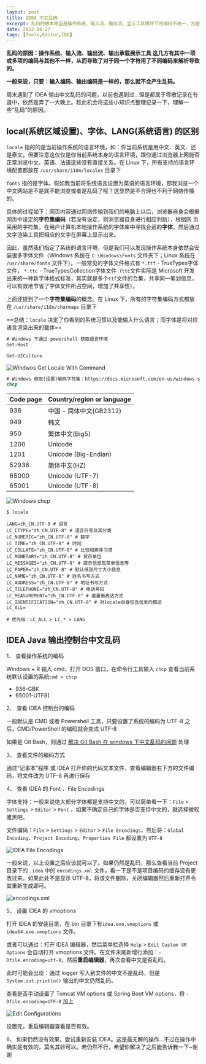 ```yaml
---
layout: post
title: IDEA 中文乱码
excerpt: 乱码的根本原因是操作系统、输入流、输出流、显示工具等环节的编码不统一，为避免乱码，核心是确保各环节编码一致，尤其是输入和输出编码。详细的说了 `IDEA` 输出中文乱码的原因以及解决办法
date: 2022-06-27
tags: [Tools,Editor,IDE]
---
```


**乱码的原因：操作系统、输入流、输出流、输出承载展示工具 这几方有其中一项或多项的编码与其他不一样，从而导致了对于同一个字符用了不同编码来解析导致的。**

**一般来说，只要：输入编码、输出编码是一样的，那么就不会产生乱码。**

周末遇到了 IDEA 输出中文乱码的问题，以前也遇到过...但是都属于零散记录在有道中，依然是弄了一大晚上。趁此机会将这些小知识点整理记录一下，理解一些“乱码”的原因。

## local(系统区域设置)、字体、LANG(系统语言) 的区别

`locale` 指的的是当前操作系统的语言环境，如：你当前系统是用中文、英文、还是泰文，但要注意这仅仅是你当前系统本身的语言环境，跟你通过浏览器上网能否正常浏览中文、英语、法语这些没有直接关系。在 Linux 下，所有支持的语言环境配置都放在 `/usr/share/i18n/locales` 目录下

`fonts` 指的是字体。假如我当前将系统语言设置为英语的语言环境，那我浏览一个中文网站是不是就不能浏览或者是乱码了呢？这显然是不合理也不利于网络传播的。

具体的过程如下：网页内容通过网络传输到我们的电脑上以后，浏览器自身会根据网页中设定的**字符集编码**（若没有设定，则浏览器自身进行相应判断），根据网 页采用的字符集，在用户计算机本地操作系统的字体库中寻找合适的**字体**，然后通过文字渲染工具把相应的文字在屏幕上显示出来。

因此，虽然我们指定了系统的语言环境，但是我们可以发现操作系统本身依然会安装很多字体文件（Windows 系统在 `C:\Windows\Fonts` 文件夹下；Linux 系统在 `/usr/share/fonts` 文件下）。一般常见的字体文件格式有 `*.ttf` - TrueTypes字体文件， `*.ttc` - TrueTypesCollection字体文件（`ttc`文件实际是 Microsoft 开发出来的一种新字体格式标准，其实就是多个`ttf`文件的合集，共享同一笔划信息，可以有效地节省了字体文件所占空间，增加了共享性）。

上面还提到了一个**字符集编码**的概念。在 Linux 下，所有的字符集编码方式都放在 `/usr/share/i18n/charmaps` 目录下

==总结：`locale` 决定了你看到的系统习惯以及能输入什么语言；而字体是将对应语言渲染出来的载体==

```cmd
# Windows 下通过 powershell 获取语言环境
Get-Host

Get-UICulture
```

![Windwos Get Locale With Command](https://cdn.jsdelivr.net/gh/MinsonLee/minsonlee.github.io/images/pig/windows-get-locale-with-commond.png)

```cmd
# Windows 获取(设置)编码字符集：https://docs.microsoft.com/en-us/windows-server/administration/windows-commands/chcp
chcp
```

Code page | Country/region or language
-----|----------
936 | 中国 - 简体中文(GB2312)
949 | 韩文
950 | 繁体中文(Big5)
1200 | Unicode
1201 | Unicode (Big-Endian)
52936 | 简体中文(HZ)
65000 | Unicode (UTF-7)
65001 | Unicode (UTF-8)

![Windows chcp](https://cdn.jsdelivr.net/gh/MinsonLee/minsonlee.github.io/images/pig/windows-chcp.png)

```shell
$ locale

LANG=zh_CN.UTF-8 # 语言
LC_CTYPE="zh_CN.UTF-8" # 语言符号及其分类
LC_NUMERIC="zh_CN.UTF-8" # 数字
LC_TIME="zh_CN.UTF-8" # 时间
LC_COLLATE="zh_CN.UTF-8" # 比较和排序习惯
LC_MONETARY="zh_CN.UTF-8" # 货币单位
LC_MESSAGES="zh_CN.UTF-8" # 提示信息及菜单信息等
LC_PAPER="zh_CN.UTF-8" # 默认纸张尺寸大小信息
LC_NAME="zh_CN.UTF-8" # 姓名书写方式
LC_ADDRESS="zh_CN.UTF-8" # 地址书写方式
LC_TELEPHONE="zh_CN.UTF-8" # 电话号码
LC_MEASUREMENT="zh_CN.UTF-8" # 度量衡表达方式
LC_IDENTIFICATION="zh_CN.UTF-8" # 对locale自身包含信息的概述
LC_ALL=

# 优先级：LC_ALL > LC_* > LANG
```

## IDEA Java 输出控制台中文乱码

1、 查看操作系统的编码

Windows + R 输入 cmd，打开 DOS 窗口，在命令行工具输入 `chcp` 查看当前系统默认设置的系统`cmd > chcp`

- 936-GBK
- 65001-UTF8]

2、 查看 IDEA 控制台的编码

一般默认是 CMD 或者 Powershell 工具，只要设置了系统的编码为 UTF-8 之后，CMD/PowerShell 的编码就会变成 UTF-8

如果是 Git Bash，则通过 [解决 Git Bash 在 windows 下中文乱码的问题](https://minsonlee.github.io/2020/11/how-to-set-utf8-with-git-bash) 处理

3、 查看文件的编码方式

通过“记事本”程序 或 IDEA 打开你的代码文本文件，查看编辑器右下方的文件编码，将文件改为 UTF-8 再进行保存

4、 查看 IDEA 的 Font 、File Encodings 

字体支持：一般来说绝大部分字体都是支持中文的，可以简单看一下：`File` > `Settings` > `Editor` > `Font` ，如果不确定自己的字体是否支持中文的，就选择微软雅黑吧。

文件编码：`File` > `Settings` > `Editor` > `File Encodings`，然后将：`Global Encoding`、`Project Encoding`、`Properties File` 都设置为 `UTF-8`

![IDEA File Encodings](https://cdn.jsdelivr.net/gh/MinsonLee/minsonlee.github.io/images/pig/idea-settings-file-encoding.png)

一般来说，以上设置之后应该就可以了。如果仍然是乱码，那么查看当前 Project 目录下的 `.idea` 中的 `encodings.xml` 文件，看一下是不是项目编码的缓存没有更改过来。如果此处不是显示 UTF-8，将该文件删除，关闭编辑器然后重新打开令其重新生成即可。

![encodings.xml](https://cdn.jsdelivr.net/gh/MinsonLee/minsonlee.github.io/images/pig/idea-project-encoding-cache-file.png)

5、 设置 IDEA 的 vmoptions

打开 IDEA 的安装目录，在 bin 目录下有`idea.exe.vmoptions` 或 `idea64.exe.vmoptions` 文件。

或者可以通过：打开 IDEA 编辑器，然后菜单栏选择 `Help` > `Edit Custom VM Options` 会自动打开 vmoptions 文件。在文件末尾新增行添加：`-Dfile.encoding=utf-8`，然后**重启编辑器**，再次查看中文是否乱码。

此时可能会出现：通过 logger 写入到文件的中文不是乱码，但是 `System.out.println()` 输出的中文仍然乱码。

查看是否手动设置了 Tomcat VM options 或 Spring Boot VM options，将 `-Dfile.encoding=UTF-8` 加上

![Edit Configurations](https://cdn.jsdelivr.net/gh/MinsonLee/minsonlee.github.io/images/pig/edit-project-vm-options.png)

设置完，重启编辑器查看是否有效。

6、 如果仍然没有效果，尝试重新安装 IDEA。这是最无解的操作...不过在操作中确实是有效的，莫名其妙可以。若仍然不行，希望你解决了之后能告诉我一下~谢谢